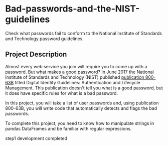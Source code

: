# Bad-passwords-and-the-NIST-guidelines

Check what passwords fail to conform to the National Institute of Standards and Technology password guidelines.

## Project Description

Almost every web service you join will require you to come up with a password. But what makes a good password? In June 2017 the National Institute of Standards and Technology (NIST) published [publication 800-63B](https://pages.nist.gov/800-63-3/sp800-63b.html) titled Digital Identity Guidelines: Authentication and Lifecycle Management. This publication doesn't tell you what is a good password, but it does have specific rules for what is a bad password.

In this project, you will take a list of user passwords and, using publication 800-63B, you will write code that automatically detects and flags the bad passwords.

To complete this project, you need to know how to manipulate strings in pandas DataFrames and be familiar with regular expressions.

step1 development completed